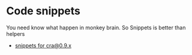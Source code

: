 # Code snippets

You need know what happen in monkey brain. So Snippets is better than helpers

- [snippets for cra@0.9.x](cra-0.9.x.md)
